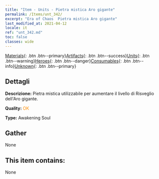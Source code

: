 ```yaml
---
title: "Item - Units - Pietra mistica Aro gigante"
permalink: /Items/unt_342/
excerpt: "Era of Chaos  Pietra mistica Aro gigante"
last_modified_at: 2021-04-12
locale: it
ref: "unt_342.md"
toc: false
classes: wide
---
```

 [Materials](/it/Items/){: .btn .btn--primary}[Artifacts](/it/Items/Artifacts/){: .btn .btn--success}[Units](/it/Items/Units/){: .btn .btn--warning}[Heroes](/it/Items/Heroes/){: .btn .btn--danger}[Consumables](/it/Items/Consumables/){: .btn .btn--info}[Unknown](/it/Items/Unknown/){: .btn .btn--primary}

## Dettagli
 **Descrizione:** Pietra mistica utilizzabile per aumentare il livello di Risveglio dell'Aro gigante.

 **Quality:** <span style="color: #FF8C00">OK</span>

 **Type:** Awakening Soul

## Gather

  None

## This item contains:

  None

